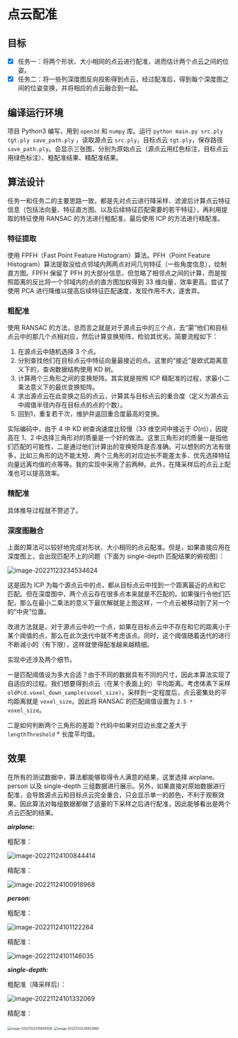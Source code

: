 # 点云配准


## 目标

- [x] 任务一：将两个形状、大小相同的点云进行配准，进而估计两个点云之间的位姿。
- [x] 任务二：将一些列深度图反向投影得到点云，经过配准后，得到每个深度图之间的位姿变换，并将相应的点云融合到一起。

##  编译运行环境

项目 Python3 编写，用到 `open3d` 和 `numpy` 库。运行 `python main.py src.ply tgt.ply save_path.ply` ，读取源点云 `src.ply`，目标点云 `tgt.ply`，保存路径 `save_path.ply`。会显示三张图，分别为原始点云（源点云用红色标注，目标点云用绿色标注）、粗配准结果、精配准结果。

## 算法设计

任务一和任务二的主要思路一致，都是先对点云进行降采样、滤波后计算点云特征信息（包括法向量、特征直方图、以及后续特征匹配需要的若干特征），再利用提取的特征使用 RANSAC 的方法进行粗配准，最后使用 ICP 的方法进行精配准。

### 特征提取

使用 FPFH（Fast Point Feature Histogram）算法。PFH（Point Feature Histogram）算法提取没给点邻域内两两点对间几何特征（一些角度信息），绘制直方图。FPFH 保留了 PFH 的大部分信息，但忽略了相邻点之间的计算，而是按照距离的反比将一个邻域内的点的直方图加权得到 33 维向量，效率更高。尝试了使用 PCA 进行降维以提高后续特征匹配速度，发现作用不大，遂舍弃。

### 粗配准

使用 RANSAC 的方法，总而言之就是对于源点云中的三个点，去“蒙”他们和目标点云中的那几个点相对应，然后计算变换矩阵，检验其优劣。简要流程如下：

1. 在源点云中随机选择 3 个点。
2. 分别查找他们在目标点云中特征向量最接近的点。这里的“接近”是欧式距离意义下的，查询数据结构使用 KD 树。
3. 计算两个三角形之间的变换矩阵。其实就是按照 ICP 精配准的过程，求最小二乘法意义下的最优变换矩阵。
4. 求出源点云在此变换之后的点云，计算其与目标点云的重合度（定义为源点云中阈值半径内存在目标点的点的个数）。
5. 回到1，重复若干次，维护并返回重合度最高的变换。

实际编码中，由于 4 中 KD 树查询速度比较慢（33 维空间中接近于 $O(n)$），因提高在 1、2 中选择三角形对的质量是一个好的做法。这里三角形对的质量一是指他们匹配的可能性，二是通过他们计算出的变换矩阵是否准确。可以想到的方法有很多，比如三角形的边不能太短、两个三角形的对应边长不能差太多、优先选择特征向量远离均值的点等等。我的实现中采用了前两种。此外，在降采样后的点云上配准也可以提高效率。

### 精配准

具体推导过程就不赘述了。

### 深度图融合

上面的算法可以较好地完成对形状、大小相同的点云配准。但是，如果直接应用在深度图上，会出现匹配不上的问题（下面为 single-depth 匹配结果的俯视图）：

![image-20221123234534624](https://github.com/kang-0909/point-cloud-registration/blob/main/img/image-20221123234534624.png)

这是因为 ICP 为每个源点云中的点，都从目标点云中找到一个距离最近的点和它匹配。但在深度图中，两个点云存在很多点本来就是不匹配的。如果强行令他们匹配，那么在最小二乘法的意义下最优解就是上图这样，一个点云被移动到了另一个的“中央”位置。

改进方法就是，对于源点云中的一个点，如果在目标点云中不存在和它的距离小于某个阈值的点，那么在此次迭代中就不考虑该点。同时，这个阈值随着迭代的进行不断减小的（有下限），这样就使得配准越来越精细。


实现中还涉及两个细节。

一是匹配阈值设为多大合适？由于不同的数据具有不同的尺寸，因此本算法实现了自适应的过程。我们想要得到点云（在某个表面上的）平均距离。考虑体素下采样 `oldPcd.voxel_down_sample(voxel_size)`，采样到一定程度后，点云密集处的平均距离就是 `voxel_size`。因此将 RANSAC 的匹配阈值设置为  `2.5 * voxel_size`。

二是如何判断两个三角形的差距？代码中如果对应边长度之差大于 `lengthThreshold` * 长度平均值。


## 效果

在所有的测试数据中，算法都能够取得令人满意的结果，这里选择 airplane、person 以及 single-depth 三组数据进行展示。另外，如果直接对原始数据进行配准，会导致源点云和目标点云完全重合，只会显示单一的颜色，不利于观察效果。因此算法对每组数据都做了适量的下采样之后进行配准，因此能够看出是两个点云匹配的结果。

***airplane:***

粗配准：

![image-20221124100844414](https://github.com/kang-0909/point-cloud-registration/blob/main/img/image-20221124100844414.png)

精配准：

![image-20221124100918968](https://github.com/kang-0909/point-cloud-registration/blob/main/img/image-20221124100918968.png)

<div STYLE="page-break-after: always;"></div>

***person:***

粗配准：

![image-20221124101122264](https://github.com/kang-0909/point-cloud-registration/blob/main/img/image-20221124101122264.png)

精配准：

![image-20221124101146035](https://github.com/kang-0909/point-cloud-registration/blob/main/img/image-20221124101146035.png)

<div STYLE="page-break-after: always;"></div>

***single-depth:***

粗配准（降采样后）：

![image-20221124101332069](https://github.com/kang-0909/point-cloud-registration/blob/main/img/image-20221124101332069.png)

精配准：

<img src="https://github.com/kang-0909/point-cloud-registration/blob/main/img/image-20221123235845506.png" alt="image-20221123235845506" style="zoom: 50%;" />

<img src="https://github.com/kang-0909/point-cloud-registration/blob/main/img/image-20221123235923880.png" alt="image-20221123235923880" style="zoom: 50%;" />

